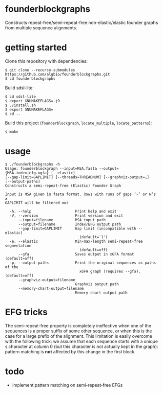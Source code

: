 # founderblockgraphs
Constructs repeat-free/semi-repeat-free non-elastic/elastic founder graphs from multiple sequence alignments.

# getting started
Clone this repository with dependencies:
```
$ git clone --recurse-submodules https://github.com/algbio/founderblockgraphs.git
$ cd founderblockgraphs
```

Build sdsl-lite:
```
$ cd sdsl-lite
$ export GNUMAKEFLAGS=-j9
$ ./install.sh
$ export GNUMAKEFLAGS=
$ cd ..
```

Build this project (`founderblockgraph`, `locate_multiple`, `locate_patterns`):
```
$ make
```

# usage
```
$ ./founderblockgraphs -h
Usage: founderblockgraph --input=MSA.fasta --output={MSA.index|efg.xgfa} [--elastic]
[--gap-limit=GAPLIMIT] [--threads=THREADNUM] [--graphviz-output=…]
[--output-paths]
Constructs a semi-repeat-free (Elastic) Founder Graph

Input is MSA given in fasta format. Rows with runs of gaps ‘-’ or N’s ≥
GAPLIMIT will be filtered out

  -h, --help                    Print help and exit
  -V, --version                 Print version and exit
      --input=filename          MSA input path
      --output=filename         Index/EFG output path
      --gap-limit=GAPLIMIT      Gap limit (incompatible with --elastic)
                                  (default=`1')
  -e, --elastic                 Min-max-length semi-repeat-free segmentation
                                  (default=off)
      --gfa                     Saves output in xGFA format  (default=off)
  -p, --output-paths            Print the original sequences as paths of the
                                  xGFA graph (requires --gfa).  (default=off)
      --graphviz-output=filename
                                Graphviz output path
      --memory-chart-output=filename
                                Memory chart output path
```

# EFG tricks
The semi-repeat-free property is completely ineffective when one of the sequences is a proper suffix of some other sequence, or when this is the case for a large prefix of the alignment.
This limitation is easily overcome with the following trick: we assume that each sequence starts with a unique `$` character at column 0 (but this character is not actually kept in the graph): pattern matching is **not** affected by this change in the first block.

# todo
 - implement pattern matching on semi-repeat-free EFGs
